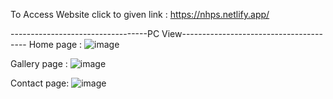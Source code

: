 To Access Website click to given link : https://nhps.netlify.app/


----------------------------------PC View---------------------------------------
Home page :
![image](https://github.com/user-attachments/assets/8339bec4-d735-44d7-a374-f9aa4cf597d3)

Gallery page :
![image](https://github.com/user-attachments/assets/dc79b3f0-5c5b-4f4c-a6d1-44c5488a5b10)

Contact page:
![image](https://github.com/user-attachments/assets/d96b003d-6d05-4879-8e46-9232d395062c)


